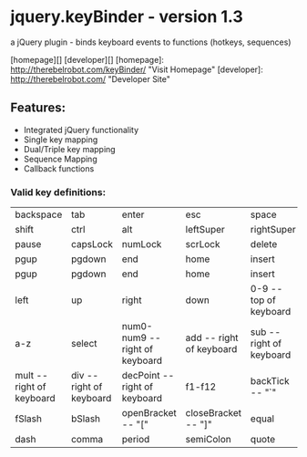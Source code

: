 jquery.keyBinder - version 1.3
==============================

a jQuery plugin - binds keyboard events to functions (hotkeys, sequences)

[homepage][]
[developer][]
 [homepage]: http://therebelrobot.com/keyBinder/  "Visit Homepage"
 [developer]: http://therebelrobot.com/  "Developer Site"

Features:
---------
- Integrated jQuery functionality
- Single key mapping
- Dual/Triple key mapping
- Sequence Mapping
- Callback functions


### Valid key definitions:
<table>
	<tr>
		<td>backspace</td>
		<td>tab</td>
		<td>enter</td>
		<td>esc</td>
		<td>space</td>
	</tr>
	<tr>
		<td>shift</td>
		<td>ctrl</td>
		<td>alt</td>
		<td>leftSuper</td>
		<td>rightSuper</td>
	</tr>
	<tr>
		<td>pause</td>
		<td>capsLock</td>
		<td>numLock</td>
		<td>scrLock</td>
		<td>delete</td>
	</tr>
	<tr>
		<td>pgup</td>
		<td>pgdown</td>
		<td>end</td>
		<td>home</td>
		<td>insert</td>
	</tr>
	<tr>
		<td>pgup</td>
		<td>pgdown</td>
		<td>end</td>
		<td>home</td>
		<td>insert</td>
	</tr>
	<tr>
		<td>left</td>
		<td>up</td>
		<td>right</td>
		<td>down</td>
		<td>0-9 -- top of keyboard</td>
	</tr>
	<tr>
		<td>a-z</td>
		<td>select</td>
		<td>num0-num9 -- right of keyboard</td>
		<td>add -- right of keyboard</td>
		<td>sub -- right of keyboard</td>
	</tr>
	<tr>
		<td>mult -- right of keyboard</td>
		<td>div -- right of keyboard</td>
		<td>decPoint -- right of keyboard</td>
		<td>f1-f12</td>
		<td>backTick -- "`"</td>
	</tr>
	<tr>
		<td>fSlash</td>
		<td>bSlash</td>
		<td>openBracket -- "["</td>
		<td>closeBracket -- "]"</td>
		<td>equal</td>
	</tr>
	<tr>
		<td>dash</td>
		<td>comma</td>
		<td>period</td>
		<td>semiColon</td>
		<td>quote</td>
	</tr>
</table>